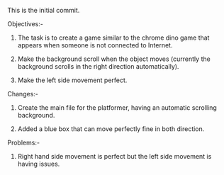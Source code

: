 This is the initial commit.

Objectives:-

1. The task is to create a game similar to the chrome dino game that appears when someone is not connected to Internet.

2. Make the background scroll when the object moves (currently the background scrolls in the right direction automatically).

3. Make the left side movement perfect.


Changes:-

1. Create the main file for the platformer, having an automatic scrolling background. 

2. Added a blue box that can move perfectly fine in both direction.

Problems:-

1. Right hand side movement is perfect but the left side movement is having issues.
